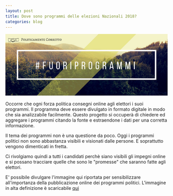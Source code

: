 ```yaml
---
layout: post
title: Dove sono programmi delle elezioni Nazionali 2018?
categories: blog
---
```


![](/images/fuoriprogrammi.png)

Occorre che ogni forza politica consegni online agli elettori i suoi programmi. Il programma deve essere divulgato in formato digitale in modo che sia analizzabile facilmente. Questo progetto si occuperà di chiedere ed aggregare i programmi citando la fonte e estraendone i dati per una corretta informazione.

Il tema dei programmi non è una questione da poco. Oggi i programmi politici non sono abbastanza visibili e visionati dalle persone. E soprattutto vengono dimenticati in fretta.

Ci rivolgiamo quindi a tutti i candidati perchè siano visibili gli impegni online e si possano tracciare quelle che sono le "promesse" che saranno fatte agli elettori.

E' possibile divulgare l'immagine qui riportata per sensibilizzare all'importanza della pubblicazione online dei programmi politici. L'immagine in alta definizione è scaricabile [qui](https://raw.githubusercontent.com/HackForItaly/politicamentecorretto/master/images/fuoriprogrammi.png)
